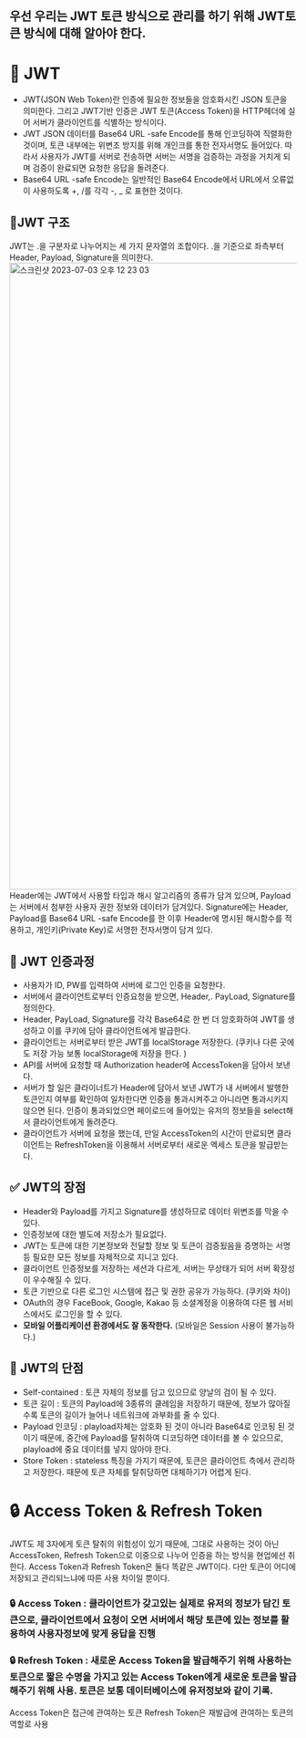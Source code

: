 ## 우선 우리는 JWT 토큰 방식으로 관리를 하기 위해 JWT토큰 방식에 대해 알아야 한다.

# 🔑 JWT

- JWT(JSON Web Token)란 인증에 필요한 정보들을 암호화시킨 JSON 토큰을 의미한다. 그리고 JWT기반 인증은 JWT 토큰(Access Token)을 HTTP헤더에 실어 서버가 클라이언트를 식별하는 방식이다.
- JWT JSON 데이터를 Base64 URL -safe Encode를 통해 인코딩하여 직렬화한 것이며, 토큰 내부에는 위변조 방지를 위해 개인크를 통한 전자서명도 들어있다. 따라서 사용자가 JWT를 서버로 전송하면 서버는 서명을 검증하는 과정을 거치게 되며 검증이 완료되면 요청한 응답을 돌려준다.
- Base64 URL -safe Encode는 일반적인 Base64 Encode에서 URL에서 오류없이 사용하도록 +, /를 각각 -, \_ 로 표현한 것이다.

## 🔑JWT 구조

JWT는 .을 구분자로 나누어지는 세 가지 문자열의 조합이다.
.을 기준으로 좌측부터 Header, Payload, Signature을 의미한다.
<br>
<img width="1099" alt="스크린샷 2023-07-03 오후 12 23 03" src="https://github.com/jaynamm/playground-react/assets/123732776/dd8a1497-902e-4afc-9ca2-f44b482c089d">
<br>
Header에는 JWT에서 사용할 타입과 해시 알고리즘의 종류가 담겨 있으며, Payload는 서버에서 첨부한 사용자 권한 정보와 데이터가 담겨있다. Signature에는 Header, Payload를 Base64 URL -safe Encode를 한 이후 Header에 명시된 해시함수를 적용하고, 개인키(Private Key)로 서명한 전자서명이 담겨 있다.

## 🔑 JWT 인증과정

- 사용자가 ID, PW를 입력하여 서버에 로그인 인증을 요청한다.
- 서버에서 클라이언트로부터 인증요청을 받으면, Header,. PayLoad, Signature를 정의한다.
- Header, PayLoad, Signature를 각각 Base64로 한 번 더 암호화하여 JWT를 생성하고 이를 쿠키에 담아 클라이언트에게 발급한다.
- 클라이언트는 서버로부터 받은 JWT를 localStorage 저장한다. (쿠키나 다른 곳에도 저장 가능 보통 localStorage에 저장을 한다. )
- API를 서버에 요청할 때 Authorization header에 AccessToken을 담아서 보낸다.
- 서버가 할 일은 클라이너트가 Header에 담아서 보낸 JWT가 내 서버에서 발행한 토큰인지 여부를 확인하여 일차한다면 인증을 통과시켜주고 아니라면 통과시키지 않으면 된다. 인증이 통과되었으면 페이로드에 들어있는 유저의 정보들을 select해서 클라이언트에게 돌려준다.
- 클라이언트가 서버에 요청을 했는데, 만일 AccessToken의 시간이 만료되면 클라이언트는 RefreshToken을 이용해서 서버로부터 새로운 엑세스 토큰을 발급받는다.

## ✅ JWT의 장점

- Header와 Payload를 가지고 Signature를 생성하므로 데이터 위변조를 막을 수 있다.
- 인증정보에 대한 별도에 저장소가 필요없다.
- JWT는 토큰에 대한 기본정보와 전달할 정보 및 토큰이 검증됬음을 증명하는 서명 등 필요한 모든 정보를 자체적으로 지니고 있다.
- 클라이언트 인증정보를 저장하는 세션과 다르게, 서버는 무상태가 되어 서버 확장성이 우수해질 수 있다.
- 토큰 기반으로 다른 로그인 시스템에 접근 및 권한 공유가 가능하다. (쿠키와 차이)
- OAuth의 경우 FaceBook, Google, Kakao 등 소셜계정을 이용하여 다른 웹 서비스에서도 로그인을 할 수 있다.
- **모바일 어플리케이션 환경에서도 잘 동작한다.** (모바일은 Session 사용이 불가능하다.)

## 🚨 JWT의 단점

- Self-contained : 토큰 자체의 정보를 담고 있으므로 양날의 검이 될 수 있다.
- 토큰 길이 : 토큰의 Payload에 3종류의 클레임을 저장하기 때문에, 정보가 많아질수록 토큰의 길이가 늘어나 네트워크에 과부화를 줄 수 있다.
- Payload 인코딩 : playload자체는 암호화 된 것이 아니라 Base64로 인코됭 된 것이기 때문에, 중간에 Payload를 탈취하여 디코딩하면 데이터를 볼 수 있으므로, playload에 중요 데이터를 넣지 않아야 한다.
- Store Token : stateless 특징을 가지기 때문에, 토큰은 클라이언트 측에서 관리하고 저장한다. 때문에 토큰 자체를 탈취당하면 대체하기가 어렵게 된다.

# 🔒 Access Token & Refresh Token

JWT도 제 3자에게 토큰 탈취의 위험성이 있기 때문에, 그대로 사용하는 것이 아닌 AccessToken, Refresh Token으로 이중으로 나누어 인증을 하는 방식을 현업에선 취한다.
Access Token과 Refresh Token은 둘다 똑같은 JWT이다. 다만 토큰이 어디에 저장되고 관리되느냐에 따른 사용 차이일 뿐이다.

### 🔒 **Access Token** : 클라이언트가 갖고있는 실제로 유저의 정보가 담긴 토큰으로, 클라이언트에서 요청이 오면 서버에서 해당 토큰에 있는 정보를 활용하여 사용자정보에 맞게 응답을 진행

### 🔒 **Refresh Token** : 새로운 Access Token을 발급해주기 위해 사용하는 토큰으로 짧은 수명을 가지고 있는 Access Token에게 새로운 토큰을 발급해주기 위해 사용. 토큰은 보통 데이터베이스에 유저정보와 같이 기록.

Access Token은 접근에 관여하는 토큰
Refresh Token은 재발급에 관여하는 토큰의 역할로 사용
